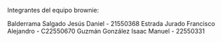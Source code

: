 Integrantes del equipo brownie:

Balderrama Salgado Jesús Daniel - 21550368
Estrada Jurado Francisco Alejandro - C22550670
Guzmán González Isaac Manuel - 22550331
